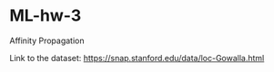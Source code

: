 # ML-hw-3
Affinity Propagation

Link to the dataset: https://snap.stanford.edu/data/loc-Gowalla.html
